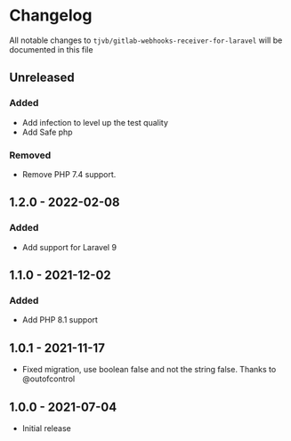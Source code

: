 # Changelog

All notable changes to `tjvb/gitlab-webhooks-receiver-for-laravel` will be documented in this file

## Unreleased

### Added
- Add infection to level up the test quality
- Add Safe php

### Removed
- Remove PHP 7.4 support.

## 1.2.0 - 2022-02-08
### Added
- Add support for Laravel 9

## 1.1.0 - 2021-12-02
### Added
- Add PHP 8.1 support

## 1.0.1 - 2021-11-17
- Fixed migration, use boolean false and not the string false. Thanks to @outofcontrol

## 1.0.0 - 2021-07-04
- Initial release